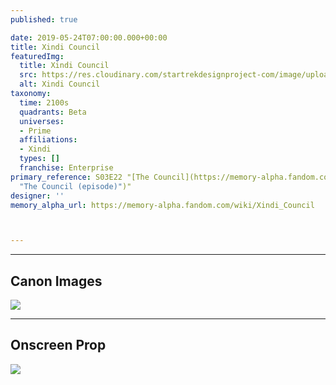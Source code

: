 ```yaml
---
published: true

date: 2019-05-24T07:00:00.000+00:00
title: Xindi Council
featuredImg:
  title: Xindi Council
  src: https://res.cloudinary.com/startrekdesignproject-com/image/upload/v1569619419/XindiCouncil2.png
  alt: Xindi Council
taxonomy:
  time: 2100s
  quadrants: Beta
  universes:
  - Prime
  affiliations:
  - Xindi
  types: []
  franchise: Enterprise
primary_reference: S03E22 "[The Council](https://memory-alpha.fandom.com/wiki/The_Council
  "The Council (episode)")"
designer: ''
memory_alpha_url: https://memory-alpha.fandom.com/wiki/Xindi_Council



---
```

***

## Canon Images

![](https://res.cloudinary.com/startrekdesignproject-com/image/upload/v1558750625/Xindo-Enterprise-Zero-Hour.jpg)

***

## Onscreen Prop

![](https://res.cloudinary.com/startrekdesignproject-com/image/upload/v1569619419/XindiCouncil_Prop.jpg)